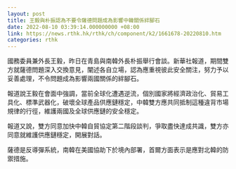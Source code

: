 ```yaml
---
layout: post
title: 王毅與朴振認為不要令薩德問題成為影響中韓關係絆腳石
date: 2022-08-10 03:39:14.000000000 +08:00
link: https://news.rthk.hk/rthk/ch/component/k2/1661678-20220810.htm
categories: rthk
---
```


國務委員兼外長王毅，昨日在青島與南韓外長朴振舉行會談。新華社報道，期間雙方就薩德問題深入交換意見，闡述各自立場，認為應重視彼此安全關注，努力予以妥善處理，不令問題成為影響兩國關係的絆腳石。

報道說王毅在會面中強調，當前全球化遭遇逆流，個別國家將經濟政治化、貿易工具化、標準武器化，破壞全球產品供應鏈穩定，中韓雙方應共同抵制這種違背市場規律的行徑，維護兩國及全球供應鏈的安全穩定。

報道又說，雙方同意加快中韓自貿協定第二階段談判，爭取盡快達成共識，雙方亦同意就維護供應鏈穩定，開展對話。

薩德是反導彈系統，南韓在美國協助下於境內部署，首爾方面表示是應對北韓的防禦措施。
